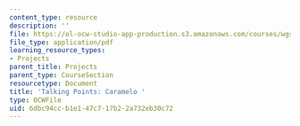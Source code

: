 ```yaml
---
content_type: resource
description: ''
file: https://ol-ocw-studio-app-production.s3.amazonaws.com/courses/wgs-s10-special-topics-in-women-gender-studies-seminar-latina-womens-voices-spring-2010/6dbc94ccb1e147c717b22a732eb30c72_MITWGS_S10S10_tp1_caramelo.pdf
file_type: application/pdf
learning_resource_types:
- Projects
parent_title: Projects
parent_type: CourseSection
resourcetype: Document
title: 'Talking Points: Caramelo '
type: OCWFile
uid: 6dbc94cc-b1e1-47c7-17b2-2a732eb30c72
---
```


